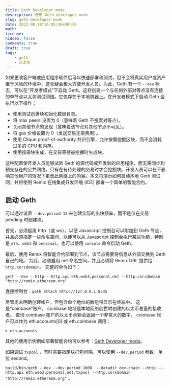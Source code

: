 ```yaml
---
title: Geth Developer mode
description: 使用 Geth developer mode
slug: geth-developer-mode
date: 2022-08-18T16:05:26+08:00
math:
license:
hidden: false
comments: true
draft: true
tags:
    - geth
    - 以太坊
---
```


如果更改客户端或应用程序软件后可以快速部署和测试，但不会将真实用户或资产置于风险的环境中，这无疑会极大方便开发人员。为此，Geth 有一个 `--dev` 标志，可以在“开发者模式”下启动 Geth。这将创建一个与任何外部对等点没有连接的单节点以太坊测试网络。它仅存在于本地机器上。在开发者模式下启动 Geth 会执行以下操作：

+ 使用测试创世块初始化数据目录。
+ 将 max peers 设置为 0（意味着 Geth 不搜索对等点）。
+ 关闭其他节点的发现（意味着该节点对其他节点不可见）。
+ 将 gas 价格设置为 0（发送交易无需费用）。
+ 使用  Clique proof-of-authority 共识引擎，允许按需挖掘区块，而不会消耗过多的 CPU 和内存。
+ 使用按需块生成，在交易等待被挖掘时生成块。

这种配置使开发人员能够试验 Geth 的源代码或开发新的应用程序，而无需同步到预先存在的公共网络。只有在有待处理的交易时才会挖掘块。开发人员可以在不影响其他用户的情况下更改此网络上的内容。本文将演示如何启动本地 Geth 测试网，并将使用 Remix 在线集成开发环境 (IDE) 部署一个简单的智能合约。

## 启动 Geth

可以通过设置 `--dev.period 13` 来创建实际的出块频率，而不是仅在交易 pending 时创建块。

首先，必须启用 http（或 ws），以便 Javascript 控制台可以附加到 Geth 节点，并且必须指定一些命名空间，以便可以从 Javascript 控制台执行某些功能，特别是 `eth`、`web3` 和 `personal`。也可以使用 `console` 命令启动 Geth。

最后，使用 Remix 将智能合约部署到节点，该节点需要将信息从外部交换到 Geth 自己的域。 为此，必须启用 net 命名空间，并且必须将 Remix URL 提供给 `--http.corsdomain`。 完整的命令如下：

`geth --dev --http --http.api eth,web3,personal,net --http.corsdomain "http://remix.ethereum.org"`

连接控制台：`geth attach http://127.0.0.1:8545`

尽管尚未明确创建帐户，但包含单个地址的数组将显示在终端中。 这是“coinbase”账户。 coinbase 地址是本地网络创世时创建的以太币总量的接收者。 查询 coinbase 账户的以太币余额会返回一个非常大的数字。 coinbase 帐户可以作为 eth.accounts[0] 或 eth.coinbase 调用：

``` shell
> eth.accounts
```

其他的使用示例例如部署智能合约可以参考：[Geth Developer mode](https://geth.ethereum.org/docs/getting-started/dev-mode)。

如果调试 `txpool` ，有时需要指定块打包间隔，可以使用 `--dev.period` 参数，单位 second。

`build/bin/geth --dev --dev.period 1000  --datadir dev-chain --http --http.api eth,web3,personal,net,txpool --http.corsdomain "http://remix.ethereum.org"` 。